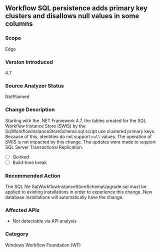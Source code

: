 ## Workflow SQL persistence adds primary key clusters and disallows null values in some columns

### Scope
Edge

### Version Introduced
4.7

### Source Analyzer Status
NotPlanned

### Change Description
Starting with the .NET Framework 4.7, the tables created for the SQL Workflow Instance Store 
(SWIS) by the SqlWorkflowInstanceStoreSchema.sql script use clustered primary keys. Because of 
this, identities do not support `null` values. The operation of SWIS is not impacted by this 
change. The updates were made to support SQL Server Transactional Replication.

- [ ] Quirked 
- [ ] Build-time break 

### Recommended Action
The SQL file SqlWorkflowInstanceStoreSchemaUpgrade.sql must be applied to existing installations 
in order to experience this change. New database installations will automatically have the change.

### Affected APIs
* Not detectable via API analysis

### Category
Windows Workflow Foundation (WF)

<!-- breaking change id: 180 -->
